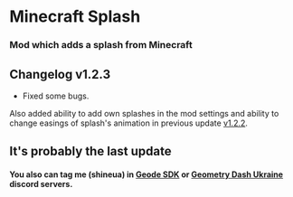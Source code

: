 # Minecraft Splash

### Mod which adds a splash from Minecraft

## Changelog v1.2.3

* Fixed some bugs.

Also added ability to add own splashes in the mod settings and ability to change easings of splash's animation in previous update [v1.2.2](https://github.com/ShineUA/minecraft-splash-mod-geode/releases/tag/v1.2.2).

## It's probably the last update

#### You also can tag me (shineua) in [Geode SDK](https://discord.com/invite/9e43WMKzhp) or [Geometry Dash Ukraine](https://discord.gg/vKUGgkTsSK) discord servers.
